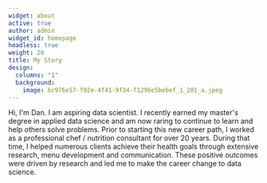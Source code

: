 ```yaml
---
widget: about
active: true
author: admin
widget_id: homepage
headless: true
weight: 20
title: My Story
design:
  columns: "1"
  background:
    image: bc976e57-f92e-4f41-9f34-f129be5bebef_1_201_a.jpeg
---
```

Hi, I'm Dan. I am aspiring data scientist.  I recently earned my master's degree in applied data science and am now raring to continue to learn and help others solve problems. Prior to starting this new career path, I worked as a professional chef / nutrition consultant for over 20 years. During that time, I helped numerous clients achieve their health goals through extensive research, menu development and communication. These positive outcomes were driven by research and led me to make the career change to data science.